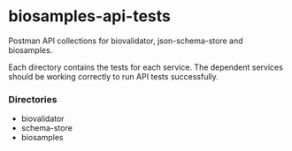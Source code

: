 # biosamples-api-tests
Postman API collections for biovalidator, json-schema-store and biosamples. 

Each directory contains the tests for each service. The dependent services should be working correctly to run API tests successfully.

### Directories
- biovalidator
- schema-store
- biosamples

